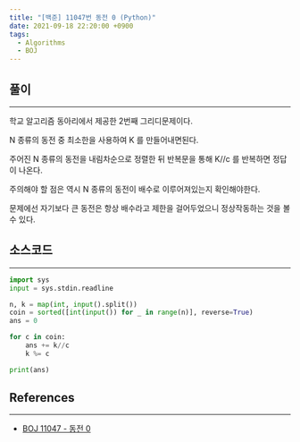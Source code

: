 ```yaml
---
title: "[백준] 11047번 동전 0 (Python)"
date: 2021-09-18 22:20:00 +0900
tags:
  - Algorithms
  - BOJ
---
```


## 풀이

---

학교 알고리즘 동아리에서 제공한 2번째 그리디문제이다.



N 종류의 동전 중 최소한을 사용하여 K 를 만들어내면된다.

주어진 N 종류의 동전을 내림차순으로 정렬한 뒤 반복문을 통해 K//c 를 반복하면 정답이 나온다.



주의해야 할 점은 역시 N 종류의 동전이 배수로 이루어져있는지 확인해야한다.

문제에선 자기보다 큰 동전은 항상 배수라고 제한을 걸어두었으니 정상작동하는 것을 볼 수 있다.

## 소스코드

---

```python
import sys
input = sys.stdin.readline

n, k = map(int, input().split())
coin = sorted([int(input()) for _ in range(n)], reverse=True)
ans = 0

for c in coin:
    ans += k//c
    k %= c

print(ans)
```

## References

---

- [BOJ 11047 - 동전 0](https://www.acmicpc.net/problem/11047)
